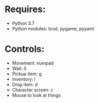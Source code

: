 # Requires:
* Python 3.7
* Python modules: tcod, pygame, pyyaml

# Controls:
* Movement: numpad
* Wait: 5
* Pickup item: g
* Inventory: i
* Drop item: d
* Character screen: c
* Mouse to look at things

